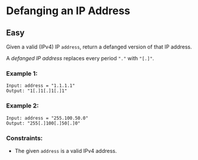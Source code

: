 # Defanging an IP Address
## Easy
Given a valid (IPv4) IP `address`, return a defanged version of that IP address.

A *defanged IP address* replaces every period `"."` with `"[.]"`.

### Example 1:
```
Input: address = "1.1.1.1"
Output: "1[.]1[.]1[.]1"
```

### Example 2:
```
Input: address = "255.100.50.0"
Output: "255[.]100[.]50[.]0"
```

### Constraints:
- The given `address` is a valid IPv4 address.